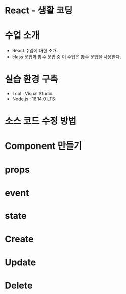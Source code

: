 # React - 생활 코딩

# 수업 소개

- React 수업에 대한 소개.
- class 문법과 함수 문법 중 이 수업은 함수 문법을 사용한다.

# 실습 환경 구축

- Tool : Visual Studio
- Node.js : 16.14.0 LTS

# 소스 코드 수정 방법

# Component 만들기

# props

# event

# state

# Create

# Update

# Delete